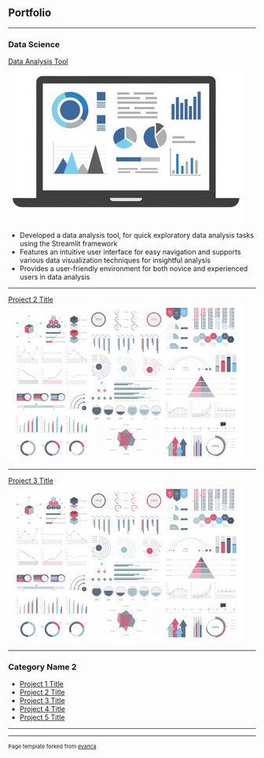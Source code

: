 ## Portfolio

---

### Data Science 

[Data Analysis Tool](https://github.com/sashanktalakola/visualization-tool/)
<img src="images/data-analysis-tool-icon.png"/>
*   Developed a data analysis tool, for quick exploratory data analysis tasks using the Streamlit framework
*   Features an intuitive user interface for easy navigation and supports various data visualization techniques for insightful analysis
*   Provides a user-friendly environment for both novice and experienced users in data analysis


---
[Project 2 Title](/pdf/sample_presentation.pdf)
<img src="images/dummy_thumbnail.jpg?raw=true"/>

---
[Project 3 Title](http://example.com/)
<img src="images/dummy_thumbnail.jpg?raw=true"/>

---

### Category Name 2

- [Project 1 Title](http://example.com/)
- [Project 2 Title](http://example.com/)
- [Project 3 Title](http://example.com/)
- [Project 4 Title](http://example.com/)
- [Project 5 Title](http://example.com/)

---




---
<p style="font-size:11px">Page template forked from <a href="https://github.com/evanca/quick-portfolio">evanca</a></p>
<!-- Remove above link if you don't want to attibute -->
